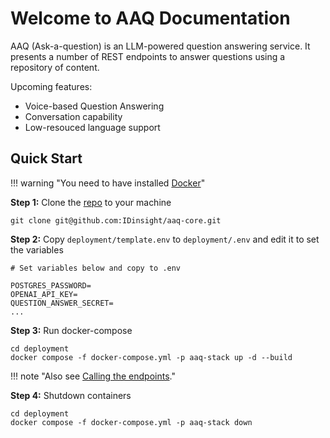 # Welcome to AAQ Documentation

AAQ (Ask-a-question) is an LLM-powered question answering service. It presents a number
of REST endpoints to answer questions using a repository of content.

Upcoming features:

* Voice-based Question Answering
* Conversation capability
* Low-resouced language support

## Quick Start

!!! warning "You need to have installed [Docker](https://docs.docker.com/get-docker/)"

**Step 1:** Clone the [repo](https://github.com/IDinsight/aaq-core) to your machine

    git clone git@github.com:IDinsight/aaq-core.git

**Step 2:** Copy `deployment/template.env` to `deployment/.env` and edit it to set the variables

    # Set variables below and copy to .env

    POSTGRES_PASSWORD=
    OPENAI_API_KEY=
    QUESTION_ANSWER_SECRET=
    ...

**Step 3:** Run docker-compose

    cd deployment
    docker compose -f docker-compose.yml -p aaq-stack up -d --build

!!! note "Also see [Calling the endpoints](./develop/testing.md#call-the-endpoints)."

**Step 4:** Shutdown containers

    cd deployment
    docker compose -f docker-compose.yml -p aaq-stack down
